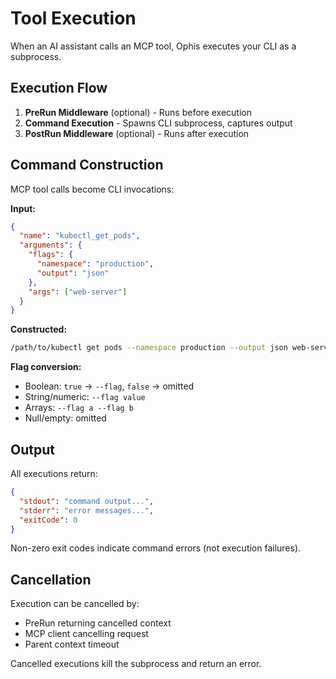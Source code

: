# Tool Execution

When an AI assistant calls an MCP tool, Ophis executes your CLI as a subprocess.

## Execution Flow

1. **PreRun Middleware** (optional) - Runs before execution
2. **Command Execution** - Spawns CLI subprocess, captures output
3. **PostRun Middleware** (optional) - Runs after execution

## Command Construction

MCP tool calls become CLI invocations:

**Input:**
```json
{
  "name": "kubectl_get_pods",
  "arguments": {
    "flags": {
      "namespace": "production",
      "output": "json"
    },
    "args": ["web-server"]
  }
}
```

**Constructed:**
```bash
/path/to/kubectl get pods --namespace production --output json web-server
```

**Flag conversion:**
- Boolean: `true` → `--flag`, `false` → omitted
- String/numeric: `--flag value`
- Arrays: `--flag a --flag b`
- Null/empty: omitted

## Output

All executions return:

```json
{
  "stdout": "command output...",
  "stderr": "error messages...",
  "exitCode": 0
}
```

Non-zero exit codes indicate command errors (not execution failures).

## Cancellation

Execution can be cancelled by:
- PreRun returning cancelled context
- MCP client cancelling request
- Parent context timeout

Cancelled executions kill the subprocess and return an error.
